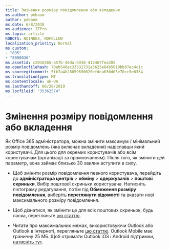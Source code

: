 ```yaml
---
title: Змінення розміру повідомлення або вкладення
ms.author: pebaum
author: pebaum
ms.date: 6/8/2018
ms.audience: ITPro
ms.topic: article
ROBOTS: NOINDEX, NOFOLLOW
localization_priority: Normal
ms.custom:
- "895"
- "8000036"
ms.assetid: c2016465-a57b-40da-b938-412467fea205
ms.openlocfilehash: 70eb548ec33531731a5625e84b5010bb07ec4c1c
ms.sourcegitcommit: 5fb7a4b28859690020efdea630d03e70cc0e6334
ms.translationtype: MT
ms.contentlocale: uk-UA
ms.lasthandoff: 06/28/2019
ms.locfileid: "35362574"
---
```

# <a name="changing-message-or-attachment-size"></a>Змінення розміру повідомлення або вкладення

Як Office 365 адміністратора, можна змінити максимум / мінімальний розмір повідомлень (яка включає вкладення) надіславши який користувачі. Для цього для окремих користувачів або всім користувачам (організації за промовчанням). Після того, як змінити цей параметр, вона займає близько 30 хвилин вступити в силу.
  
- Щоб змінити розмір повідомлення певного користувача, перейдіть до **адміністратора центрів** \> **обміну** \> **одержувачів** \> **поштові скриньки**. Вибір поштової скриньки користувача. Натисніть піктограму редагування, потім під **Обмеження розміру повідомлення**, виберіть **переглянути відомості** та вказати нові максимального розміру повідомлення.

- Щоб дізнатися, як змінити це для всіх поштових скриньок, будь ласка, перегляньте [цю статтю](https://www.microsoft.com/microsoft-365/blog/2015/04/15/office-365-now-supports-larger-email-messages-up-to-150-mb/).

- Читати про максимальних межах, використовуючи Outlook або Outlook в Інтернеті, перегляньте [цю статтю](https://technet.microsoft.com/library/exchange-online-limits.aspx#MessageLimits). Outlook Mobile має граничну 25 МБ. Щоб отримати Outlook iOS і Android підтримки, [натисніть тут](https://support.office.com/article/Get-in-app-help-for-Outlook-for-iOS-and-Android-218a22d1-9fa5-4889-b689-de1c63493243).
